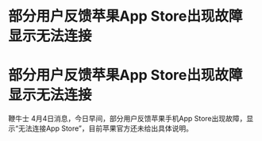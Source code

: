 # 部分用户反馈苹果App Store出现故障 显示无法连接

# 部分用户反馈苹果App Store出现故障 显示无法连接

鞭牛士 4月4日消息，今日早间，部分用户反馈苹果手机App Store出现故障，显示“无法连接App Store”，目前苹果官方还未给出具体说明。

